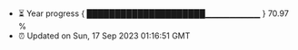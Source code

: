 - ⏳ Year progress { █████████████████████▁▁▁▁▁▁▁▁▁ } 70.97 %
- ⏰ Updated on Sun, 17 Sep 2023 01:16:51 GMT

